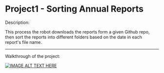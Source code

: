 # Project1 - Sorting Annual Reports


Description: 

This process the robot downloads the reports form a given Github repo, then sort the reports into different folders based on the date in each report's file name.
	
______________________________________________________________________________________________________________________________

Walkthrough of the project: 
	
[![IMAGE ALT TEXT HERE](https://img./0.jpg)]()
